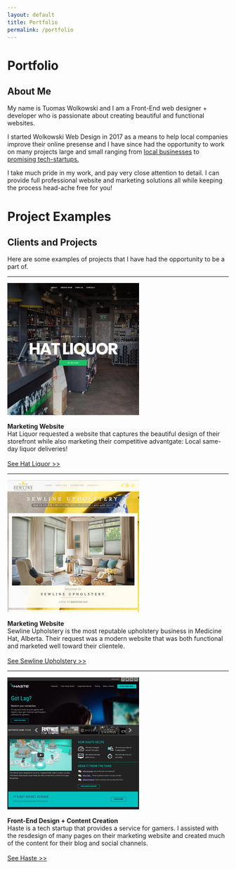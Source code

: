 ```yaml
---
layout: default
title: Portfolio
permalink: /portfolio
---
```

<div class="scroll scroll-portfolio-first">
	<h1>Portfolio</h1>
</div>
<div class="scroll scroll-block">
				<div class="content">
				<h2>About Me</h2>
				<p>My name is Tuomas Wolkowski and I am a Front-End web designer + developer who is passionate about creating beautiful and functional websites.</p>
				<p>I started Wolkowski Web Design in 2017 as a means to help local companies improve their online presense and I have since had the opportunity to work on many projects large and small ranging from <a href="#projects" onclick="return false;">local businesses</a> to <a href="#projects">promising tech-startups.</a></p> <p>	I take much pride in my work, and pay very close attention to detail. I can provide full professional website and marketing solutions all while keeping the process head-ache free for you!</p> 
</div> 
</div> 

<div class="scroll scroll-portfolio-second" id="projects">
	<h1>Project Examples</h1>
</div>

<div class="scroll scroll-block">
	<div class="content">
	<h2>Clients and Projects</h2>
	<p>Here are some examples of projects that I have had the opportunity to be a part of.</p>
</div>
	<div class="content clients">
					<div class="box">
									<hr>
									<a target="_blank" href="https://www.hatliquor.ca">
													<img src="/assets/images/ww-hatliquor.jpg"></a>
									<p><strong>Marketing Website</strong><br>Hat Liquor requested a website that captures the beautiful design of their storefront while also marketing their competitive advantgate: Local same-day liquor deliveries!<br><br><a target="_blank" href="https://www.hatliquor.ca">See Hat Liquor >></a></p>
					</div>
					<div class="box">
									<hr>
									<a target="_blank" href="https://www.sewline.ca"><img src="/assets/images/ww-sewline.jpg"></a>
								 	<p><strong>Marketing Website</strong><br>Sewline Upholstery is the most reputable upholstery business in Medicine Hat, Alberta. Their request was a modern website that was both functional and marketed well toward their clientele.<br><br><a target="_blank" href="https://www.sewline.ca">See Sewline Upholstery >></a></p> 
					</div>
		<div class="box">
						<hr>
										<a target="_blank" href="https://haste.net">
										<img src="/assets/images/ww-haste.jpg"></a>
			<p><strong>Front-End Design + Content Creation</strong><br>Haste is a tech startup that provides a service for gamers. I assisted with the resdesign of many pages on their marketing website and created much of the content for their blog and social channels.<br><br><a target="_blank" href="https://haste.net">See Haste >></a></p>
		</div>
</div>
</div>
